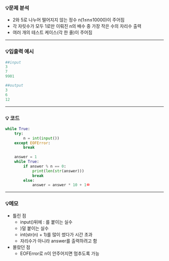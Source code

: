 ### 💡문제 분석

- 2와 5로 나누어 떨어지지 않는 정수 n(1≤n≤10000)이 주어짐
- 각 자릿수가 모두 1로만 이뤄진 n의 배수 중 가장 작은 수의 자리수 출력
- 여러 개의 테스트 케이스(각 한 줄)이 주어짐

---

### 💡입출력 예시

```python
##input
3
7
9901

##output
3
6
12
```

---

### 💡 코드

```python
while True:
    try:
        n = int(input())
    except EOFError:
        break
    
    answer = 1
    while True:
        if answer % n == 0:
            print(len(str(answer)))
            break
        else:
            answer = answer * 10 + 1ㅁ
```

---

### 💡메모
- 틀린 점
    - input()뒤에 : 를 붙이는 실수
    - )덜 붙이는 실수
    - int(str(n) + 1)를 많이 썼다가 시간 초과
    - 자리수가 아니라 answer를 출력하려고 함
- 몰랐던 점
    - EOFError로 n이 안주어지면 멈추도록 가능